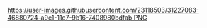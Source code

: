 https://user-images.githubusercontent.com/23118503/31227083-46880724-a9e1-11e7-9b16-7408980bdfab.PNG
